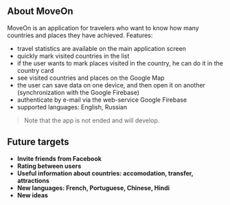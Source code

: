 ## About MoveOn

MoveOn is an application for travelers who want to know how many countries and places they have achieved. Features:
- travel statistics are available on the main application screen
- quickly mark visited countries in the list
- if the user wants to mark places visited in the country, he can do it in the country card
- see visited countries and places on the Google Map
- the user can save data on one device, and then open it on another (synchronization with the Google Firebase)
- authenticate by e-mail via the web-service Google Firebase
- supported languages: English, Russian

> Note that the app is not ended and will develop. 

## Future targets

- **Invite friends from Facebook**
- **Rating between users**
- **Useful information about countries: accomodation, transfer, attractions**
- **New languages: French, Portuguese, Chinese, Hindi**
- **New ideas**